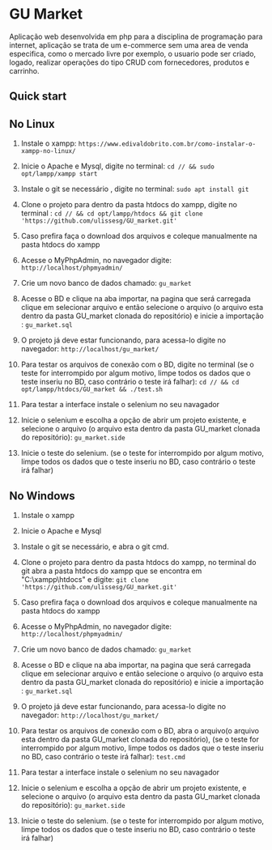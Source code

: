 GU Market
===========

Aplicação web desenvolvida em php para a disciplina de programação para internet, aplicação se trata de um e-commerce sem uma area de venda especifica, como o mercado livre por exemplo, o usuario pode ser criado, logado, realizar operações do tipo CRUD com fornecedores, produtos e carrinho.


Quick start
-----------

No Linux
-----------

1. Instale o xampp: ``https://www.edivaldobrito.com.br/como-instalar-o-xampp-no-linux/``

2. Inicie o Apache e Mysql, digite no terminal: ``cd // && sudo opt/lampp/xampp start``

3. Instale o git se necessário , digite no terminal: ``sudo apt install git``

4. Clone o projeto para dentro da pasta htdocs do xampp, digite no terminal : ``cd // && cd opt/lampp/htdocs && git clone 'https://github.com/ulissesg/GU_market.git'``

5. Caso prefira faça o download dos arquivos e coleque manualmente na pasta htdocs do xampp

6. Acesse o MyPhpAdmin, no navegador digite: ``http://localhost/phpmyadmin/``

7. Crie um novo banco de dados chamado: ``gu_market``

8. Acesse o BD e clique na aba importar, na pagina que será carregada clique em selecionar arquivo e então selecione o arquivo (o arquivo esta dentro da pasta GU_market clonada do repositório) e inicie a importação : ``gu_market.sql``

9. O projeto já deve estar funcionando, para acessa-lo digite no navegador: ``http://localhost/gu_market/``

10. Para testar os arquivos de conexão com o BD, digite no terminal (se o teste for interrompido por algum motivo, limpe todos os dados que o teste inseriu no BD, caso contrário o teste irá falhar): ``cd // && cd opt/lampp/htdocs/GU_market && ./test.sh``

11. Para testar a interface instale o selenium no seu navagador

12. Inicie o selenium e escolha a opção de abrir um projeto existente, e selecione o arquivo (o arquivo esta dentro da pasta GU_market clonada do repositório): ``gu_market.side``

13. Inicie o teste do selenium. (se o teste for interrompido por algum motivo, limpe todos os dados que o teste inseriu no BD, caso contrário o teste irá falhar)

No Windows
-----------

1. Instale o xampp

2. Inicie o Apache e Mysql

3. Instale o git se necessário, e abra o git cmd.

4. Clone o projeto para dentro da pasta htdocs do xampp, no terminal do git abra a pasta htdocs do xampp que se encontra em "C:\xampp\htdocs" e digite: ``git clone 'https://github.com/ulissesg/GU_market.git'``

5. Caso prefira faça o download dos arquivos e coleque manualmente na pasta htdocs do xampp

6. Acesse o MyPhpAdmin, no navegador digite: ``http://localhost/phpmyadmin/``

7. Crie um novo banco de dados chamado: ``gu_market``

8. Acesse o BD e clique na aba importar, na pagina que será carregada clique em selecionar arquivo e então selecione o arquivo (o arquivo esta dentro da pasta GU_market clonada do repositório) e inicie a importação : ``gu_market.sql``

9. O projeto já deve estar funcionando, para acessa-lo digite no navegador: ``http://localhost/gu_market/``

10. Para testar os arquivos de conexão com o BD, abra o arquivo(o arquivo esta dentro da pasta GU_market clonada do repositório), (se o teste for interrompido por algum motivo, limpe todos os dados que o teste inseriu no BD, caso contrário o teste irá falhar): ``test.cmd``

11. Para testar a interface instale o selenium no seu navagador

12. Inicie o selenium e escolha a opção de abrir um projeto existente, e selecione o arquivo (o arquivo esta dentro da pasta GU_market clonada do repositório): ``gu_market.side``

13. Inicie o teste do selenium. (se o teste for interrompido por algum motivo, limpe todos os dados que o teste inseriu no BD, caso contrário o teste irá falhar)